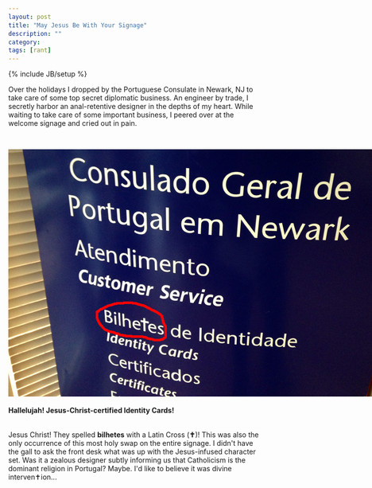 ```yaml
---
layout: post
title: "May Jesus Be With Your Signage"
description: ""
category: 
tags: [rant]
---
```

{% include JB/setup %}

Over the holidays I dropped by the Portuguese Consulate in Newark, NJ to take care of some top secret diplomatic business. An engineer by trade, I secretly harbor an anal-retentive designer in the depths of my heart. While waiting to take care of some important business, I peered over at the welcome signage and cried out in pain.

<div>
	<img class="rounded-corners" style="max-width: 800px; border: 0px; margin-top: 30px;" src="/assets/images/posts/2014-01-06/typography.jpg"/>
	<p class="caption-text" style="line-height: 1.5em; margin-bottom: 30px;"><b>Hallelujah! Jesus-Christ-certified Identity Cards!</b></p>
</div>

Jesus Christ! They spelled **bilhetes** with a Latin Cross (**✝**)! This was also the only occurrence of this most holy swap on the entire signage. I didn't have the gall to ask the front desk what was up with the Jesus-infused character set. Was it a zealous designer subtly informing us that Catholicism is the dominant religion in Portugal? Maybe. I'd like to believe it was divine interven✝ion...
